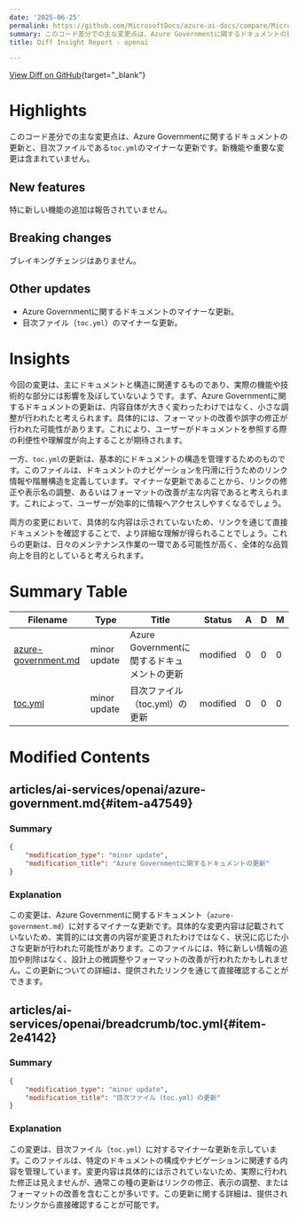 ```yaml
---
date: '2025-06-25'
permalink: https://github.com/MicrosoftDocs/azure-ai-docs/compare/MicrosoftDocs:db5cbff...MicrosoftDocs:92ff08a
summary: このコード差分での主な変更点は、Azure Governmentに関するドキュメントの更新と目次ファイル`toc.yml`のマイナーな変更です。新機能や重要な変更は含まれておらず、具体的な新機能やブレイキングチェンジは報告されていません。ドキュメントは主にフォーマットの改善や誤字の修正を行い、利便性や理解度の向上が期待されます。また、目次ファイルの更新は、ドキュメントのナビゲーションを改善するためのもので、リンクの修正や表示名の調整が含まれていると考えられます。全体として、日々のメンテナンスの一環として品質向上を目的とした変更です。
title: Diff Insight Report - openai

---
```


[View Diff on GitHub](https://github.com/MicrosoftDocs/azure-ai-docs/compare/MicrosoftDocs:db5cbff...MicrosoftDocs:92ff08a){target="_blank"}

# Highlights
このコード差分での主な変更点は、Azure Governmentに関するドキュメントの更新と、目次ファイルである`toc.yml`のマイナーな更新です。新機能や重要な変更は含まれていません。

## New features
特に新しい機能の追加は報告されていません。

## Breaking changes
ブレイキングチェンジはありません。

## Other updates
- Azure Governmentに関するドキュメントのマイナーな更新。
- 目次ファイル（`toc.yml`）のマイナーな更新。

# Insights
今回の変更は、主にドキュメントと構造に関連するものであり、実際の機能や技術的な部分には影響を及ぼしていないようです。まず、Azure Governmentに関するドキュメントの更新は、内容自体が大きく変わったわけではなく、小さな調整が行われたと考えられます。具体的には、フォーマットの改善や誤字の修正が行われた可能性があります。これにより、ユーザーがドキュメントを参照する際の利便性や理解度が向上することが期待されます。

一方、`toc.yml`の更新は、基本的にドキュメントの構造を管理するためのものです。このファイルは、ドキュメントのナビゲーションを円滑に行うためのリンク情報や階層構造を定義しています。マイナーな更新であることから、リンクの修正や表示名の調整、あるいはフォーマットの改善が主な内容であると考えられます。これによって、ユーザーが効率的に情報へアクセスしやすくなるでしょう。

両方の変更において、具体的な内容は示されていないため、リンクを通じて直接ドキュメントを確認することで、より詳細な理解が得られることでしょう。これらの更新は、日々のメンテナンス作業の一環である可能性が高く、全体的な品質向上を目的としていると考えられます。

# Summary Table
|  Filename  | Type |    Title    | Status | A  | D  | M  |
|------------|------|-------------|--------|----|----|----|
| [azure-government.md](#item-a47549) | minor update | Azure Governmentに関するドキュメントの更新 | modified | 0 | 0 | 0 | 
| [toc.yml](#item-2e4142) | minor update | 目次ファイル（toc.yml）の更新 | modified | 0 | 0 | 0 | 


# Modified Contents
## articles/ai-services/openai/azure-government.md{#item-a47549}

### Summary

```json
{
    "modification_type": "minor update",
    "modification_title": "Azure Governmentに関するドキュメントの更新"
}
```

### Explanation
この変更は、Azure Governmentに関するドキュメント（`azure-government.md`）に対するマイナーな更新です。具体的な変更内容は記載されていないため、実質的には文書の内容が変更されたわけではなく、状況に応じた小さな更新が行われた可能性があります。このファイルには、特に新しい情報の追加や削除はなく、設計上の微調整やフォーマットの改善が行われたかもしれません。この更新についての詳細は、提供されたリンクを通じて直接確認することができます。

## articles/ai-services/openai/breadcrumb/toc.yml{#item-2e4142}

### Summary

```json
{
    "modification_type": "minor update",
    "modification_title": "目次ファイル（toc.yml）の更新"
}
```

### Explanation
この変更は、目次ファイル（`toc.yml`）に対するマイナーな更新を示しています。このファイルは、特定のドキュメントの構成やナビゲーションに関連する内容を管理しています。変更内容は具体的には示されていないため、実際に行われた修正は見えませんが、通常この種の更新はリンクの修正、表示の調整、またはフォーマットの改善を含むことが多いです。この更新に関する詳細は、提供されたリンクから直接確認することが可能です。


